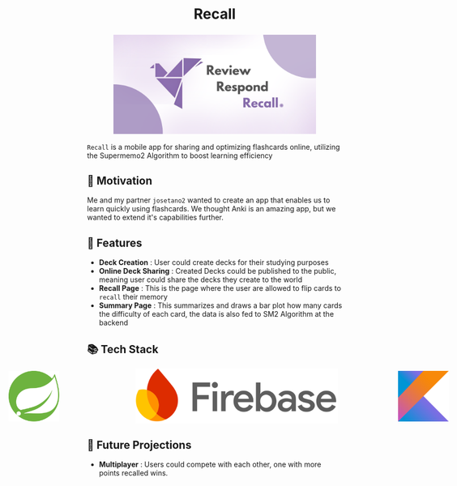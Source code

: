 <h1 align="center">Recall</h1>
<p align="center" style="margin-top:24px">
  <img src="README_DATA/03. App Banner/Recall.png" width="400" alt="VCTClipper Logo"/>
</p>

`Recall` is a mobile app for sharing and optimizing flashcards online, utilizing the Supermemo2 Algorithm to boost learning efficiency

## 🚀 Motivation

Me and my partner `josetano2` wanted to create an app that enables us to learn quickly using flashcards. We thought Anki is an amazing app, but we wanted to extend it's capabilities further.

## 🌟 Features

- **Deck Creation** : User could create decks for their studying purposes
- **Online Deck Sharing** : Created Decks could be published to the public, meaning user could share the decks they create to the world
- **Recall Page** : This is the page where the user are allowed to flip cards to `recall` their memory
- **Summary Page** : This summarizes and draws a bar plot how many cards the difficulty of each card, the data is also fed to SM2 Algorithm at the backend

## 📚 Tech Stack

<div style=" display:flex; align-items:center; justify-content:center; gap:40px; width:500px">
&nbsp;&nbsp;&nbsp;&nbsp;&nbsp;<img src="README_DATA/05. Stacks/SpringBoot.png" height="100" alt="spring"/>&nbsp;&nbsp;&nbsp;&nbsp;&nbsp;&nbsp;&nbsp;&nbsp;&nbsp;&nbsp;
    <img src="README_DATA/05. Stacks/Firebase.svg" width="400" alt="firebase" style="margin-left:30px"/>&nbsp;&nbsp;&nbsp;&nbsp;&nbsp;&nbsp;&nbsp;&nbsp;&nbsp;&nbsp;
        <img src="README_DATA/05. Stacks/Kotlin.png" width="100" alt="kotlin"/>
</div >



## 🔮 Future Projections

- **Multiplayer** : Users could compete with each other, one with more points recalled wins.
